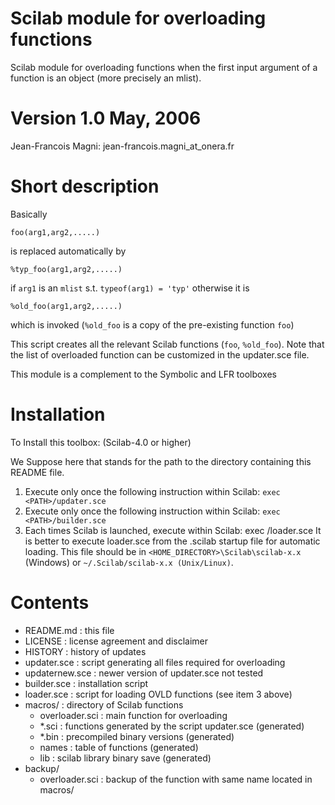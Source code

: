 Scilab module for overloading functions
=======================================

Scilab module for overloading functions when the first input argument
of a function is an object (more precisely an mlist).

Version 1.0 May, 2006
======================

Jean-Francois Magni: jean-francois.magni_at_onera.fr

Short description
=================

Basically

    foo(arg1,arg2,.....)

is replaced automatically by

    %typ_foo(arg1,arg2,.....)

if `arg1` is an `mlist` s.t. `typeof(arg1) = 'typ'` otherwise it is

    %old_foo(arg1,arg2,.....)

which is invoked (`%old_foo` is a copy of the pre-existing function `foo`)

This script creates all the relevant Scilab functions (`foo`, `%old_foo`).
Note that the list of overloaded function can be customized in the
updater.sce file.

This module is a complement to the Symbolic and LFR toolboxes

Installation
============
To Install this toolbox: (Scilab-4.0 or higher)

We Suppose here that <PATH> stands for the path to the directory
containing this README file.

1. Execute only once the following instruction within Scilab:
   `exec <PATH>/updater.sce`
2. Execute only once the following instruction within Scilab:
    `exec <PATH>/builder.sce`
3. Each times Scilab is launched, execute within Scilab:
    exec <PATH>/loader.sce
    It is better to execute loader.sce from the .scilab startup
    file for automatic loading. This file should be in
    `<HOME_DIRECTORY>\Scilab\scilab-x.x` (Windows) or
    `~/.Scilab/scilab-x.x (Unix/Linux)`.

Contents
========

* README.md          : this file
* LICENSE            : license agreement and disclaimer
* HISTORY            : history of updates
* updater.sce        : script generating all files required for overloading
* updaternew.sce     : newer version of updater.sce not tested
* builder.sce        : installation script
* loader.sce         : script for loading OVLD functions (see item 3 above)
* macros/            : directory of Scilab functions
    *   overloader.sci  : main function for overloading
    *   *.sci           : functions generated by the script updater.sce (generated)
    *   *.bin           : precompiled binary versions (generated)
    *   names           : table of functions (generated)
    *   lib             : scilab library binary save (generated)
* backup/
    *   overloader.sci  : backup of the function with same name located in macros/
